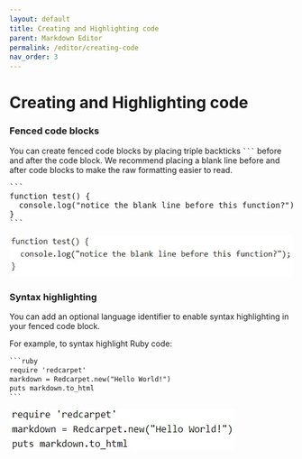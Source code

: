```yaml
---
layout: default
title: Creating and Highlighting code
parent: Markdown Editor
permalink: /editor/creating-code
nav_order: 3
---
```


# Creating and Highlighting code

### Fenced code blocks

You can create fenced code blocks by placing triple backticks <code>\`\`\`</code> before and after the code block. We recommend placing a blank line before and after code blocks to make the raw formatting easier to read.

<pre>
```
function test() {
  console.log("notice the blank line before this function?");
}
```
</pre>

![Markdown Fenced Code](../../images/editor/fenced-code.jpg)

### Syntax highlighting

You can add an optional language identifier to enable syntax highlighting in your fenced code block.

For example, to syntax highlight Ruby code:

    ```ruby
    require 'redcarpet'
    markdown = Redcarpet.new("Hello World!")
    puts markdown.to_html
    ```

![Markdown Ruby Code](../../images/editor/ruby-code.jpg)
